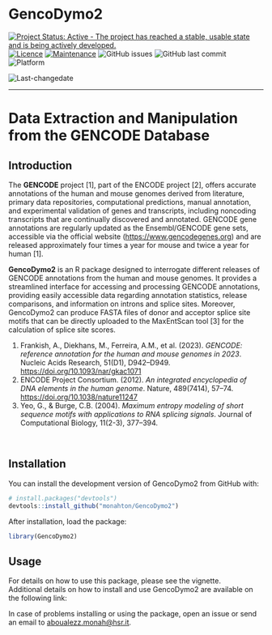 
<!-- README.md is generated from README.Rmd. Please edit that file -->

# GencoDymo2

<!-- badges: start -->

[![Project Status: Active - The project has reached a stable, usable
state and is being actively
developed.](http://www.repostatus.org/badges/latest/active.svg)](http://www.repostatus.org/#active)
[![Licence](https://img.shields.io/badge/licence-GPL--3-blue.svg)](https://www.gnu.org/licenses/gpl-3.0.en.html)
[![Maintenance](https://img.shields.io/badge/Maintained%3F-yes-green.svg)](https://github.com/monahton)
![GitHub
issues](https://img.shields.io/github/issues/monahton/GencoDymo2)
![GitHub last
commit](https://img.shields.io/github/last-commit/monahton/GencoDymo2)
![Platform](https://img.shields.io/badge/platform-all-green)

![Last-changedate](https://img.shields.io/github/last-commit/monahton/GencoDymo2)
<!-- badges: end -->

------------------------------------------------------------------------

# Data Extraction and Manipulation from the GENCODE Database

## Introduction

The **GENCODE** project \[1\], part of the ENCODE project \[2\], offers
accurate annotations of the human and mouse genomes derived from
literature, primary data repositories, computational predictions, manual
annotation, and experimental validation of genes and transcripts,
including noncoding transcripts that are continually discovered and
annotated. GENCODE gene annotations are regularly updated as the
Ensembl/GENCODE gene sets, accessible via the official website
(<https://www.gencodegenes.org>) and are released approximately four
times a year for mouse and twice a year for human \[1\].​

**GencoDymo2** is an R package designed to interrogate different
releases of GENCODE annotations from the human and mouse genomes. It
provides a streamlined interface for accessing and processing GENCODE
annotations, providing easily accessible data regarding annotation
statistics, release comparisons, and information on introns and splice
sites. Moreover, GencoDymo2 can produce FASTA files of donor and
acceptor splice site motifs that can be directly uploaded to the
MaxEntScan tool \[3\] for the calculation of splice site scores.

1.  Frankish, A., Diekhans, M., Ferreira, A.M., et al. (2023). *GENCODE:
    reference annotation for the human and mouse genomes in 2023*.
    Nucleic Acids Research, 51(D1), D942–D949.
    <https://doi.org/10.1093/nar/gkac1071>​
2.  ENCODE Project Consortium. (2012). *An integrated encyclopedia of
    DNA elements in the human genome*. Nature, 489(7414), 57–74.
    <https://doi.org/10.1038/nature11247>​
3.  Yeo, G., & Burge, C.B. (2004). *Maximum entropy modeling of short
    sequence motifs with applications to RNA splicing signals*. Journal
    of Computational Biology, 11(2-3), 377–394.

<br>

## Installation

You can install the development version of GencoDymo2 from GitHub with:

``` r
# install.packages("devtools")
devtools::install_github("monahton/GencoDymo2")
```

After installation, load the package:

``` r
library(GencoDymo2)
```

## Usage

For details on how to use this package, please see the vignette.  
Additional details on how to install and use GencoDymo2 are available on
the following link:

In case of problems installing or using the package, open an issue or
send an email to <aboualezz.monah@hsr.it>.

